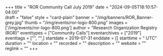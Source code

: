 +++
title = "ROR Community Call July 2019" 
date = "2024-09-05T18:10:57-04:00"  
draft = "false" 
style = "card-plain" 
banner = "/img/banners/ROR_Banner-grey.jpg" 
thumb = "/img/events/ror-logo-800.png" 
images = ['/img/events/ror-logo-800.png']
author = "Research Organization Registry (ROR)" 
eventtypes = ["Community Calls"]
eventarchives = ["2019"]
eventtags = ["", "",]
startdate = 2019-07-31
enddate = []
starttime = " UTC"
duration = ""
location = ""
recorded = ""
description = ""
website = ""
reglink = ""
+++


<!-- Post-event content template

## Materials 

- [Slides from event]()

<iframe src=""></iframe>

---

## Recording 

{{< youtube id="" >}}

--- 

--> 

